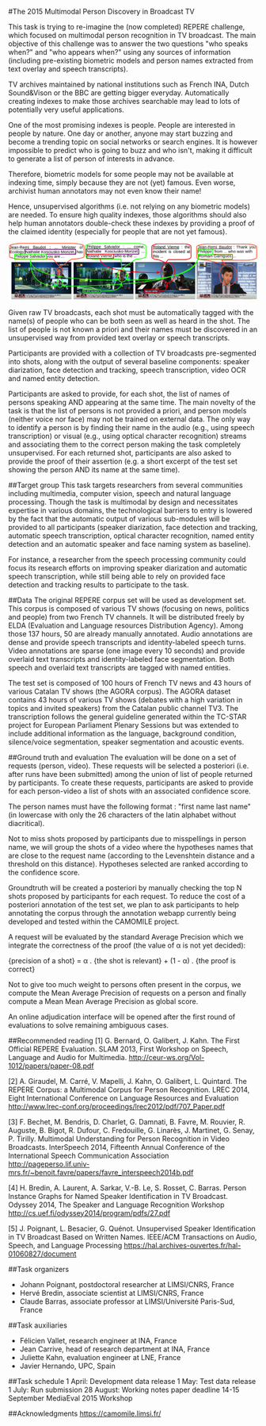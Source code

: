 #The 2015 Multimodal Person Discovery in Broadcast TV

This task is trying to re-imagine the (now completed) REPERE challenge, which focused on multimodal person recognition in TV broadcast. The main objective of this challenge was to answer the two questions "who speaks when?" and "who appears when?" using any sources of information (including pre-existing biometric models and person names extracted from text overlay and speech transcripts).

TV archives maintained by national institutions such as French INA, Dutch Sound&Vison or the BBC are getting bigger everyday. Automatically creating indexes to make those archives searchable may lead to lots of potentially very useful applications.

One of the most promising indexes is people. People are interested in people by nature. One day or another, anyone may start buzzing and become a trending topic on social networks or search engines. It is however impossible to predict who is going to buzz and who isn't, making it difficult to generate a list of person of interests in advance.

Therefore, biometric models for some people may not be available at indexing time, simply because they are not (yet) famous. Even worse, archivist human annotators may not even know their name! 

Hence, unsupervised algorithms (i.e. not relying on any biometric models) are needed. To ensure high quality indexes, those algorithms should also help human annotators double-check these indexes by providing a proof of the claimed identity (especially for people that are not yet famous).

![Propagation](propagation.png)

Given raw TV broadcasts, each shot must be automatically tagged with the name(s) of people who can be both seen as well as heard in the shot. The list of people is not known a priori and their names must be discovered in an unsupervised way from provided text overlay or speech transcripts. 

Participants are provided with a collection of TV broadcasts pre-segmented into shots, along with the output of several baseline components: speaker diarization, face detection and tracking, speech transcription, video OCR and named entity detection. 

Participants are asked to provide, for each shot, the list of names of persons speaking AND appearing at the same time. The main novelty of the task is that the list of persons is not provided a priori, and person models (neither voice nor face) may not be trained on external data. The only way to identify a person is by finding their name in the audio (e.g., using speech transcription) or visual (e.g., using optical character recognition) streams and associating them to the correct person making the task completely unsupervised. For each returned shot, participants are also asked to provide the proof of their assertion (e.g. a short excerpt of the test set showing the person AND its name at the same time).

##Target group
This task targets researchers from several communities including multimedia, computer vision, speech and natural language processing. Though the task is multimodal by design and necessitates expertise in various domains, the technological barriers to entry is lowered by the fact that the automatic output of various sub-modules will be provided to all participants (speaker diarization, face detection and tracking, automatic speech transcription, optical character recognition, named entity detection and an automatic speaker and face naming system as baseline).

For instance, a researcher from the speech processing community could focus its research efforts on improving speaker diarization and automatic speech transcription, while still being able to rely on provided face detection and tracking results to participate to the task.

##Data
The original REPERE corpus set will be used as development set. This corpus is composed of various TV shows (focusing on news, politics and people) from two French TV channels. It will be distributed freely by ELDA (Evaluation and Language resources Distribution Agency). Among those 137 hours, 50 are already manually annotated. Audio annotations are dense and provide speech transcripts and identity-labeled speech turns. Video annotations are sparse (one image every 10 seconds) and provide overlaid text transcripts and identity-labeled face segmentation. Both speech and overlaid text transcripts are tagged with named entities.

The test set is composed of 100 hours of French TV news and 43 hours of various Catalan TV shows (the AGORA corpus). The AGORA dataset contains 43 hours of various TV shows (debates with a high variation in topics and invited speakers) from the Catalan public channel TV3. The transcription follows the general guideline generated within the TC-STAR project for European Parliament Plenary Sessions but was extended to include additional information as the language, background condition, silence/voice segmentation, speaker segmentation and acoustic events. 

##Ground truth and evaluation
The evaluation will be done on a set of requests (person, video). These requests will be selected a posteriori (i.e. after runs have been submitted) among the union of list of people returned by participants. To create these requests, participants are asked to provide for each person-video a list of shots with an associated confidence score.
 
The person names must have the following format : "first name last name" (in lowercase with only the 26 characters of the latin alphabet without diacritical).

Not to miss shots proposed by participants due to misspellings in person name, we will group the shots of a video where the hypotheses names that are close to the request name (according to the Levenshtein distance and a threshold on this distance). Hypotheses selected are ranked according to the confidence score. 

Groundtruth will be created a posteriori by manually checking the top N shots proposed by participants for each request. To reduce the cost of a posteriori annotation of the test set, we plan to ask participants to help annotating the corpus through the annotation webapp currently being developed and tested within the CAMOMILE project. 

A request will be evaluated by the standard Average Precision which we integrate the correctness of the proof (the value of α is not yet decided): 

{precision of a shot}  = α . {the shot is relevant} + (1 - α) . {the proof is correct}

Not to give too much weight to persons often present in the corpus, we compute the Mean Average Precision of requests on a person and finally compute a Mean Mean Average Precision as global score.

An online adjudication interface will be opened after the first round of evaluations to solve remaining ambiguous cases.

##Recommended reading
[1] G. Bernard, O. Galibert, J. Kahn. The First Official REPERE Evaluation. SLAM 2013, First Workshop on Speech, Language and Audio for Multimedia. 
http://ceur-ws.org/Vol-1012/papers/paper-08.pdf

[2] A. Giraudel, M. Carré, V. Mapelli, J. Kahn, O. Galibert, L. Quintard. The REPERE Corpus: a Multimodal Corpus for Person Recognition. LREC 2014, Eight International Conference on Language Resources and Evaluation  
http://www.lrec-conf.org/proceedings/lrec2012/pdf/707_Paper.pdf

[3] F. Bechet, M. Bendris, D. Charlet, G. Damnati, B. Favre, M. Rouvier, R. Auguste, B. Bigot, R. Dufour, C. Fredouille, G. Linarès, J. Martinet, G. Senay, P. Tirilly. Multimodal Understanding for Person Recognition in Video Broadcasts. InterSpeech 2014, Fifteenth Annual Conference of the International Speech Communication Association  
http://pageperso.lif.univ-mrs.fr/~benoit.favre/papers/favre_interspeech2014b.pdf

[4] H. Bredin, A. Laurent, A. Sarkar, V.-B. Le, S. Rosset, C. Barras. Person Instance Graphs for Named Speaker Identification in TV Broadcast. Odyssey 2014, The Speaker and Language Recognition Workshop  
http://cs.uef.fi/odyssey2014/program/pdfs/27.pdf

[5] J. Poignant, L. Besacier, G. Quénot. Unsupervised Speaker Identification in TV Broadcast Based on Written Names. IEEE/ACM Transactions on Audio, Speech, and Language Processing 
https://hal.archives-ouvertes.fr/hal-01060827/document

##Task organizers
  * Johann Poignant, postdoctoral researcher at LIMSI/CNRS, France
  * Hervé Bredin, associate scientist at LIMSI/CNRS, France
  * Claude Barras, associate professor at LIMSI/Université Paris-Sud, France

##Task auxiliaries <delete this if you have no auxiliaries>
  * Félicien Vallet, research engineer at INA, France
  * Jean Carrive, head of research department at INA, France
  * Juliette Kahn, evaluation engineer at LNE, France
  * Javier Hernando, UPC, Spain

##Task schedule
1 April: Development data release
1 May: Test data release
1 July: Run submission
28 August: Working notes paper deadline
14-15 September MediaEval 2015 Workshop

##Acknowledgments
https://camomile.limsi.fr/





